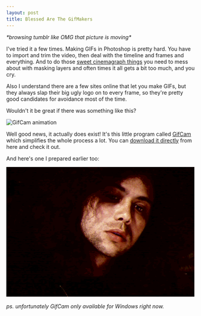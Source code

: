 ```yaml
---
layout: post
title: Blessed Are The GifMakers
---
```


_\*browsing tumblr like OMG that picture is moving\*_

I've tried it a few times. Making GIFs in Photoshop is pretty hard. You have to import and trim the video, then deal with the timeline and frames and everything. And to do those [sweet cinemagraph things](http://cinemagraphs.com/) you need to mess about with masking layers and often times it all gets a bit too much, and you cry.

Also I understand there are a few sites online that let you make GIFs, but they always slap their big ugly logo on to every frame, so they're pretty good candidates for avoidance most of the time.

Wouldn't it be great if there was something like this?

![GifCam animation](http://phocks.github.io/public/img/gifcamaiming.gif)

Well good news, it actually does exist! It's this little program called [GifCam](http://blog.bahraniapps.com/gifcam/) which simplifies the whole process a lot. You can [download it directly](http://www.bahraniapps.com/apps/gifcam/gifcam.php) from here and check it out.

And here's one I prepared earlier too:

![colour ghost](/public/img/colour-ghost-screen-smallest.gif)

*ps. unfortunately GifCam only available for Windows right now.*

